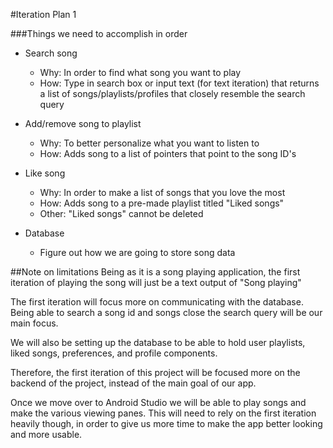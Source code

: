 #Iteration Plan 1

###Things we need to accomplish in order
- Search song
  - Why: In order to find what song you want to play
  - How: Type in search box or input text (for text iteration) that returns a list of songs/playlists/profiles that closely resemble the search query
  

- Add/remove song to playlist
  - Why: To better personalize what you want to listen to
  - How: Adds song to a list of pointers that point to the song ID's


- Like song
  - Why: In order to make a list of songs that you love the most
  - How: Adds song to a pre-made playlist titled "Liked songs"
  - Other: "Liked songs" cannot be deleted


- Database
  - Figure out how we are going to store song data


##Note on limitations
Being as it is a song playing application, the first iteration of playing the song will just be a text output of "Song playing"

The first iteration will focus more on communicating with the database. Being able to search a song id and songs close the search query will be our main focus.

We will also be setting up the database to be able to hold user playlists, liked songs, preferences, and profile components. 

Therefore, the first iteration of this project will be focused more on the backend of the project, instead of the main goal of our app.

Once we move over to Android Studio we will be able to play songs and make the various viewing panes. This will need to rely on the first iteration heavily though, in order to give us more time to make the app better looking and more usable. 